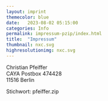 ```yaml
---
layout: imprint
themecolor: blue
date:   2023-08-02 05:15:00
categories: Info
permalink: impressum-pzip/index.html
title:  "Impressum"
thumbnail: nxc.svg
highresolutionimg: nxc.svg
---
```


<!-- entry-content -->
<p>Christian Pfeiffer<br>
CAYA Postbox 474428<br>
11516 Berlin</p>
<p>Stichwort: pfeiffer.zip</p>
<!-- .entry-content -->
